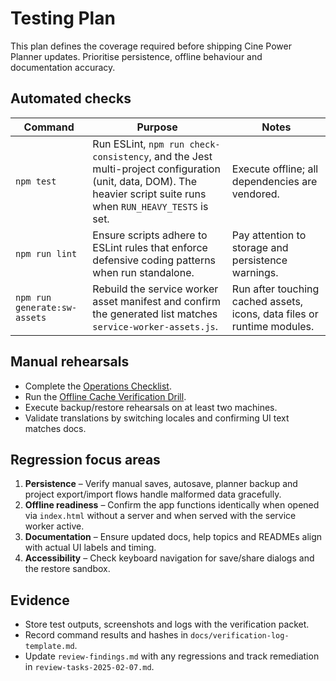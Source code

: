 # Testing Plan

This plan defines the coverage required before shipping Cine Power Planner
updates. Prioritise persistence, offline behaviour and documentation accuracy.

## Automated checks

| Command | Purpose | Notes |
| --- | --- | --- |
| `npm test` | Run ESLint, `npm run check-consistency`, and the Jest multi-project configuration (unit, data, DOM). The heavier script suite runs when `RUN_HEAVY_TESTS` is set. | Execute offline; all dependencies are vendored. |
| `npm run lint` | Ensure scripts adhere to ESLint rules that enforce defensive coding patterns when run standalone. | Pay attention to storage and persistence warnings. |
| `npm run generate:sw-assets` | Rebuild the service worker asset manifest and confirm the generated list matches `service-worker-assets.js`. | Run after touching cached assets, icons, data files or runtime modules. |

## Manual rehearsals

- Complete the [Operations Checklist](operations-checklist.md).
- Run the [Offline Cache Verification Drill](offline-cache-verification-drill.md).
- Execute backup/restore rehearsals on at least two machines.
- Validate translations by switching locales and confirming UI text matches docs.

## Regression focus areas

1. **Persistence** – Verify manual saves, autosave, planner backup and project
   export/import flows handle malformed data gracefully.
2. **Offline readiness** – Confirm the app functions identically when opened via
   `index.html` without a server and when served with the service worker active.
3. **Documentation** – Ensure updated docs, help topics and READMEs align with
   actual UI labels and timing.
4. **Accessibility** – Check keyboard navigation for save/share dialogs and the
   restore sandbox.

## Evidence

- Store test outputs, screenshots and logs with the verification packet.
- Record command results and hashes in `docs/verification-log-template.md`.
- Update `review-findings.md` with any regressions and track remediation in
  `review-tasks-2025-02-07.md`.
